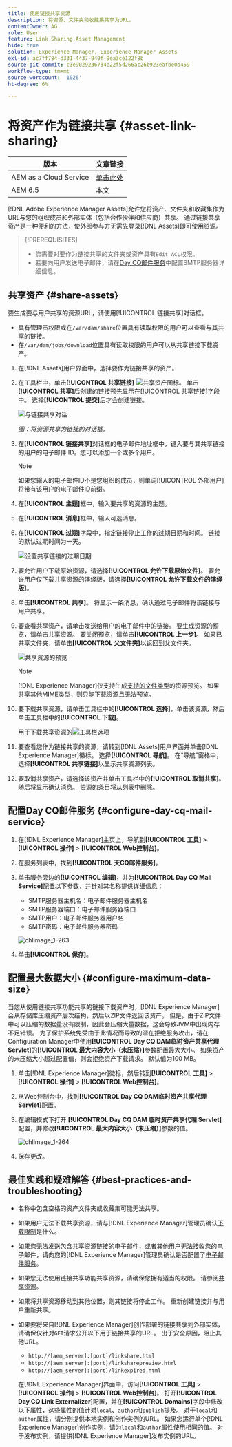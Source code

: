 ```yaml
---
title: 使用链接共享资源
description: 将资源、文件夹和收藏集共享为URL。
contentOwner: AG
role: User
feature: Link Sharing,Asset Management
hide: true
solution: Experience Manager, Experience Manager Assets
exl-id: ac7ff784-d331-4437-940f-9ea3ce122f8b
source-git-commit: c3e9029236734e22f5d266ac26b923eafbe0a459
workflow-type: tm+mt
source-wordcount: '1026'
ht-degree: 6%

---
```


# 将资产作为链接共享 {#asset-link-sharing}

| 版本 | 文章链接 |
| -------- | ---------------------------- |
| AEM as a Cloud Service | [单击此处](https://experienceleague.adobe.com/docs/experience-manager-cloud-service/content/assets/manage/share-assets.html?lang=en) |
| AEM 6.5 | 本文 |

[!DNL Adobe Experience Manager Assets]允许您将资产、文件夹和收藏集作为URL与您的组织成员和外部实体（包括合作伙伴和供应商）共享。 通过链接共享资产是一种便利的方法，使外部参与方无需先登录[!DNL Assets]即可使用资源。

>[!PREREQUISITES]
>
>* 您需要对要作为链接共享的文件夹或资产具有`Edit ACL`权限。
>* 若要向用户发送电子邮件，请在[Day CQ邮件服务](#configmailservice)中配置SMTP服务器详细信息。

## 共享资产 {#share-assets}

要生成要与用户共享的资源URL，请使用[!UICONTROL 链接共享]对话框。

* 具有管理员权限或在`/var/dam/share`位置具有读取权限的用户可以查看与其共享的链接。
* 在`/var/dam/jobs/download`位置具有读取权限的用户可以从共享链接下载资产。

1. 在[!DNL Assets]用户界面中，选择要作为链接共享的资产。

1. 在工具栏中，单击&#x200B;**[!UICONTROL 共享链接]** ![共享资产图标](assets/do-not-localize/assets_share.png)。 单击&#x200B;**[!UICONTROL 共享]**&#x200B;后创建的链接预先显示在[!UICONTROL 共享链接]字段中。 选择&#x200B;**[!UICONTROL 提交]**&#x200B;后才会创建链接。

   ![与链接共享对话](assets/share-assets-as-link.png)

   *图：将资源共享为链接的对话框。*

1. 在&#x200B;**[!UICONTROL 链接共享]**&#x200B;对话框的电子邮件地址框中，键入要与其共享链接的用户的电子邮件 ID。您可以添加一个或多个用户。

   >[!NOTE]
   >
   >如果您输入的电子邮件ID不是您组织的成员，则单词[!UICONTROL 外部用户]将带有该用户的电子邮件ID前缀。

1. 在&#x200B;**[!UICONTROL 主题]**&#x200B;框中，输入要共享的资源的主题。

1. 在&#x200B;**[!UICONTROL 消息]**&#x200B;框中，输入可选消息。

1. 在&#x200B;**[!UICONTROL 过期]**&#x200B;字段中，指定链接停止工作的过期日期和时间。 链接的默认过期时间为一天。

   ![设置共享链接的过期日期](assets/Set-shared-link-expiration.png)

1. 要允许用户下载原始资源，请选择&#x200B;**[!UICONTROL 允许下载原始文件]**。 要允许用户仅下载共享资源的演绎版，请选择&#x200B;**[!UICONTROL 允许下载文件的演绎版]**。

1. 单击&#x200B;**[!UICONTROL 共享]**。 将显示一条消息，确认通过电子邮件将该链接与用户共享。

1. 要查看共享资产，请单击发送给用户的电子邮件中的链接。 要生成资源的预览，请单击共享资源。 要关闭预览，请单击&#x200B;**[!UICONTROL 上一步]**。 如果已共享文件夹，请单击&#x200B;**[!UICONTROL 父文件夹]**&#x200B;以返回到父文件夹。

   ![共享资源的预览](assets/chlimage_1-546.png)

   >[!NOTE]
   >
   >[!DNL Experience Manager]仅支持生成[支持的文件类型](/help/assets/assets-formats.md)的资源预览。 如果共享其他MIME类型，则只能下载资源且无法预览。

1. 要下载共享资源，请单击工具栏中的&#x200B;**[!UICONTROL 选择]**，单击该资源，然后单击工具栏中的&#x200B;**[!UICONTROL 下载]**。

   用于下载共享资源的![工具栏选项](assets/chlimage_1-547.png)

1. 要查看您作为链接共享的资源，请转到[!DNL Assets]用户界面并单击[!DNL Experience Manager]徽标。 选择&#x200B;**[!UICONTROL 导航]**。 在“导航”窗格中，选择&#x200B;**[!UICONTROL 共享链接]**&#x200B;以显示共享资源列表。

1. 要取消共享资产，请选择该资产并单击工具栏中的&#x200B;**[!UICONTROL 取消共享]**。 随后将显示确认消息。 资源的条目将从列表中删除。

## 配置Day CQ邮件服务 {#configure-day-cq-mail-service}

1. 在[!DNL Experience Manager]主页上，导航到&#x200B;**[!UICONTROL 工具]** > **[!UICONTROL 操作]** > **[!UICONTROL Web控制台]**。
1. 在服务列表中，找到&#x200B;**[!UICONTROL 天CQ邮件服务]**。
1. 单击服务旁边的&#x200B;**[!UICONTROL 编辑]**，并为&#x200B;**[!UICONTROL Day CQ Mail Service]**&#x200B;配置以下参数，并针对其名称提供详细信息：

   * SMTP服务器主机名：电子邮件服务器主机名
   * SMTP服务器端口：电子邮件服务器端口
   * SMTP用户：电子邮件服务器用户名
   * SMTP密码：电子邮件服务器密码

   ![chlimage_1-263](assets/chlimage_1-548.png)

1. 单击&#x200B;**[!UICONTROL 保存]**。

## 配置最大数据大小 {#configure-maximum-data-size}

当您从使用链接共享功能共享的链接下载资产时，[!DNL Experience Manager]会从存储库压缩资产层次结构，然后以ZIP文件返回该资产。 但是，由于ZIP文件中可以压缩的数据量没有限制，因此会压缩大量数据，这会导致JVM中出现内存不足错误。 为了保护系统免受由于此情况而导致的潜在拒绝服务攻击，请在Configuration Manager中使用&#x200B;**[!UICONTROL Day CQ DAM临时资产共享代理Servlet]**&#x200B;的&#x200B;**[!UICONTROL 最大内容大小（未压缩）]**&#x200B;参数配置最大大小。 如果资产的未压缩大小超过配置值，则会拒绝资产下载请求。 默认值为100 MB。

1. 单击[!DNL Experience Manager]徽标，然后转到&#x200B;**[!UICONTROL 工具]** > **[!UICONTROL 操作]** > **[!UICONTROL Web控制台]**。
1. 从Web控制台中，找到&#x200B;**[!UICONTROL Day CQ DAM临时资产共享代理Servlet]**&#x200B;配置。
1. 在编辑模式下打开 **[!UICONTROL Day CQ DAM 临时资产共享代理 Servlet]** 配置，并修改&#x200B;**[!UICONTROL 最大内容大小（未压缩）]**&#x200B;参数的值。

   ![chlimage_1-264](assets/chlimage_1-549.png)

1. 保存更改。

## 最佳实践和疑难解答 {#best-practices-and-troubleshooting}

* 名称中包含空格的资产文件夹或收藏集可能无法共享。
* 如果用户无法下载共享资源，请与[!DNL Experience Manager]管理员确认[下载限制](#configure-maximum-data-size)是什么。
* 如果您无法发送包含共享资源链接的电子邮件，或者其他用户无法接收您的电子邮件，请向您的[!DNL Experience Manager]管理员确认是否配置了[电子邮件服务](#configure-day-cq-mail-service)。
* 如果您无法使用链接共享功能共享资源，请确保您拥有适当的权限。 请参阅[共享资源](#share-assets)。
* 如果将共享资源移动到其他位置，则其链接将停止工作。 重新创建链接并与用户重新共享。

* 如果要将来自[!DNL Experience Manager]创作部署的链接共享到外部实体，请确保仅针对`GET`请求公开以下用于链接共享的URL。 出于安全原因，阻止其他URL。

   * `http://[aem_server]:[port]/linkshare.html`
   * `http://[aem_server]:[port]/linksharepreview.html`
   * `http://[aem_server]:[port]/linkexpired.html`

  在[!DNL Experience Manager]界面中，访问&#x200B;**[!UICONTROL 工具]** > **[!UICONTROL 操作]** > **[!UICONTROL Web控制台]**。 打开&#x200B;**[!UICONTROL Day CQ Link Externalizer]**&#x200B;配置，并在&#x200B;**[!UICONTROL Domains]**&#x200B;字段中修改以下属性，这些属性的值针对`local`、`author`和`publish`提及。 对于`local`和`author`属性，请分别提供本地实例和创作实例的URL。 如果您运行单个[!DNL Experience Manager]创作实例，请为`local`和`author`属性使用相同的值。 对于发布实例，请提供[!DNL Experience Manager]发布实例的URL。
